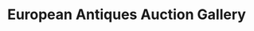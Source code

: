 ---
title: "European Antiques Auction Gallery"
url: /seminary/european-antiques-auction-gallery/
shop: antiques
---